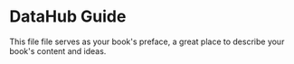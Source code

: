 # DataHub Guide

This file file serves as your book's preface, a great place to describe your book's content and ideas.

